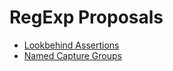 # RegExp Proposals

* [Lookbehind Assertions](https://github.com/goyakin/es-regexp-lookbehind)
* [Named Capture Groups](https://github.com/goyakin/es-regexp-named-groups)
